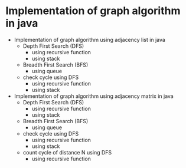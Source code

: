 # Implementation of graph algorithm in java

* Implementation of graph algorithm using adjacency list in java
  * Depth First Search (DFS)
    * using recursive function
    * using stack
  * Breadth First Search (BFS)
    * using queue
  * check cycle using DFS
    * using recursive function
    * using stack
* Implementation of graph algorithm using adjacency matrix in java
  * Depth First Search (DFS)
    * using recursive function
    * using stack
  * Breadth First Search (BFS)
    * using queue
  * check cycle using DFS
    * using recursive function
    * using stack
  * count cycle of distance N using DFS
    * using recursive function
